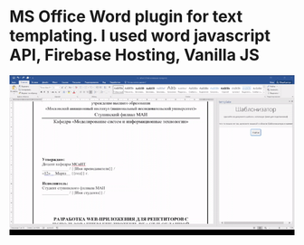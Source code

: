 # MS Office Word plugin for text templating. I used word javascript API, Firebase Hosting, Vanilla JS    
![alt text](https://github.com/pampush/wordaddin//raw/master/assets/wordaddin.gif 'Logo Title Text 1')
